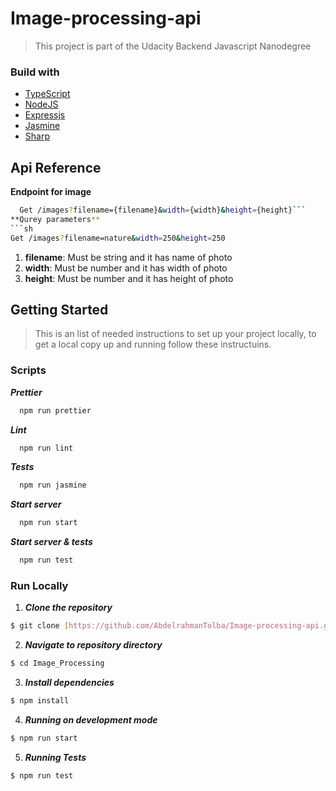 # Image-processing-api

> This project is part of the Udacity Backend Javascript Nanodegree

### Build with

- [TypeScript](https://www.typescriptlang.org/)
- [NodeJS](https://nodejs.org/en/)
- [Expressjs](https://expressjs.com/)
- [Jasmine](https://jasmine.github.io/)
- [Sharp](https://sharp.pixelplumbing.com/)

## Api Reference

**Endpoint for image**

````sh
  Get /images?filename={filename}&width={width}&height={height}```
**Qurey parameters**
```sh
Get /images?filename=nature&width=250&height=250
````

1. **filename**: Must be string and it has name of photo
2. **width**: Must be number and it has width of photo
3. **height**: Must be number and it has height of photo

## Getting Started

> This is an list of needed instructions to set up your project locally, to get a local copy up and running follow these instructuins.

### Scripts

**_Prettier_**

```sh
  npm run prettier
```

**_Lint_**

```sh
  npm run lint
```

**_Tests_**

```sh
  npm run jasmine
```

**_Start server_**

```sh
  npm run start
```

**_Start server & tests_**

```sh
  npm run test
```

### Run Locally

1. **_Clone the repository_**

```sh
$ git clone [https://github.com/AbdelrahmanTolba/Image-processing-api.git]
```

2. **_Navigate to repository directory_**

```sh
$ cd Image_Processing
```

3. **_Install dependencies_**

```sh
$ npm install
```

4. **_Running on development mode_**

```sh
$ npm run start
```

5. **_Running Tests_**

```sh
$ npm run test
```
